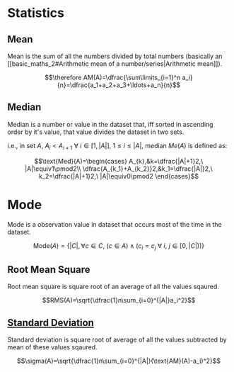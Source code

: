 # Statistics

## Mean
Mean is the sum of all the numbers divided by total numbers (basically an [[basic_maths_2#Arithmetic mean of a number/series|Arithmetic mean]]).
 
$$\therefore AM(A)=\dfrac{\sum\limits_{i=1}^n a_i}{n}=\dfrac{a_1+a_2+a_3+\ldots+a_n}{n}$$

## Median
Median is a number or value in the dataset that, iff sorted in ascending order by it's value, that value divides the dataset in two sets.

i.e., in set $A,\ A_i\lt A_{i+1}\ \forall\  i\in[1,|A|],\ 1\leq i\leq |A|$, median $Me(A)$ is defined as:

$$\text{Med}(A)=\begin{cases}
A_{k},&k=\dfrac{|A|+1}2,\ |A|\equiv1\pmod2\\
\dfrac{A_{k_1}+A_{k_2}}2,&k_1=\dfrac{|A|}2,\ k_2=\dfrac{|A|+1}2,\ |A|\equiv0\pmod2
\end{cases}$$
# Mode
Mode is a observation value in dataset that occurs most of the time in the dataset. 

$$\text{Mode}(A)=\lbrace|C|, \forall c\in C,\ (c\in A)\wedge \left(c_i = c_j\ \forall\ i,\ j\in[0,|C|)\right)\rbrace$$

## Root Mean Square
Root mean square is square root of an average of all the values sqaured.


$$RMS(A)=\sqrt{\dfrac{1}n\sum_{i=0}^{|A|}a_i^2}$$

## [Standard Deviation](https://en.wikipedia.org/wiki/Standard_deviation)
Standard deviation is square root of average of all the values subtracted by mean of these values sqaured.

$$\sigma(A)=\sqrt{\dfrac{1}n\sum_{i=0}^{|A|}(\text{AM}(A)-a_i)^2}$$